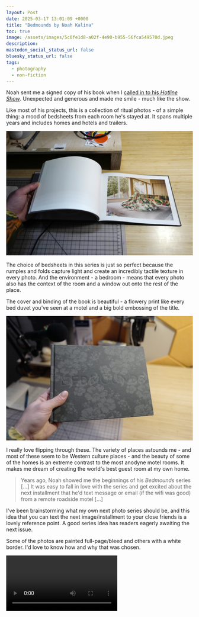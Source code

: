 ```yaml
---
layout: Post
date: 2025-03-17 13:01:09 +0000
title: "Bedmounds by Noah Kalina"
toc: true
image: /assets/images/5c0fe1d8-a02f-4e90-b955-56fca549570d.jpeg
description: 
mastodon_social_status_url: false
bluesky_status_url: false
tags:
  - photography
  - non-fiction
---
```



Noah sent me a signed copy of his book when I [called in to his _Hotline Show_](https://www.joshbeckman.org/replies/strange-lights-in-the-sky). Unexpected and generous and made me smile - much like the show.

Like most of his projects, this is a collection of ritual photos - of a simple thing: a mood of bedsheets from each room he's stayed at. It spans multiple years and includes homes and hotels and trailers.

![bedmounds image](/assets/images/5c0fe1d8-a02f-4e90-b955-56fca549570d.jpeg)

The choice of bedsheets in this series is just so perfect because the rumples and folds capture light and create an incredibly tactile texture in every photo. And the environment - a bedroom - means that every photo also has the context of the room and a window out onto the rest of the place.

The cover and binding of the book is beautiful - a flowery print like every bed duvet you've seen at a motel and a big bold embossing of the title.

![bedmounds cover](/assets/images/57da27a8-c153-4005-b196-91c0593c56c0.jpeg)

I really love flipping through these. The variety of places astounds me - and most of these seem to be Western culture places - and the beauty of some of the homes is an extreme contrast to the most anodyne motel rooms. It makes me dream of creating the world's best guest room at my own home.

> Years ago, Noah showed me the beginnings of his _Bedmounds_ series [...] It was easy to fall in love with the series and get excited about the next installment that he'd text message or email (if the wifi was good) from a remote roadside motel [...]

I've been brainstorming what my own next photo series should be, and this idea that you can text the next image/installment to your close friends is a lovely reference point. A good series idea has readers eagerly awaiting the next issue.

Some of the photos are painted full-page/bleed and others with a white border. I'd love to know how and why that was chosen.

<video controls src="/assets/videos/aa871dc2-24f3-461e-ae30-4768f4c59696.mp4"></video>
